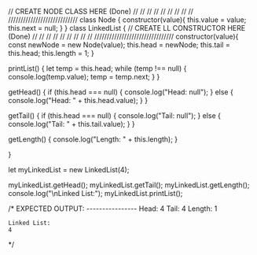 // CREATE NODE CLASS HERE (Done) //
//                        //
//                        //
//                        //
//                        //
////////////////////////////
class Node {
    constructor(value){
        this.value = value;
        this.next = null;
    }
}
class LinkedList {
	// CREATE LL CONSTRUCTOR HERE (Done) //
	//                            //
	//                            //
	//                            //
	//                            //
	////////////////////////////////
    constructor(value){
        const newNode = new Node(value);
        this.head = newNode;
        this.tail = this.head;
        this.length = 1;
    }

   printList() {
        let temp = this.head;
        while (temp !== null) {
            console.log(temp.value);
            temp = temp.next;
        }
    }

getHead() {
    if (this.head === null) {
        console.log("Head: null");
    } else {
        console.log("Head: " + this.head.value);
    }
}

getTail() {
    if (this.head === null) {
        console.log("Tail: null");
    } else {
        console.log("Tail: " + this.tail.value);
    }
}

getLength() {
    console.log("Length: " + this.length);
}
    
}



let myLinkedList = new LinkedList(4);

myLinkedList.getHead();
myLinkedList.getTail();
myLinkedList.getLength();
console.log("\nLinked List:");
myLinkedList.printList();


/*
    EXPECTED OUTPUT:
    ----------------
    Head: 4
    Tail: 4
    Length: 1
    
    Linked List:
    4

*/